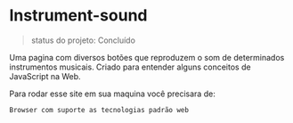 <h1>Instrument-sound</h1>

> status do projeto: Concluído

Uma pagina com diversos botões que reproduzem o som de determinados instrumentos musicais.
Criado para entender alguns conceitos de JavaScript na Web.

Para rodar esse site em sua maquina você precisara de:

````
Browser com suporte as tecnologias padrão web
````

